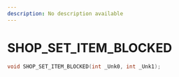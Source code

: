 ```yaml
---
description: No description available 
---
```


# SHOP_SET_ITEM_BLOCKED

```cpp
void SHOP_SET_ITEM_BLOCKED(int _Unk0, int _Unk1);
```